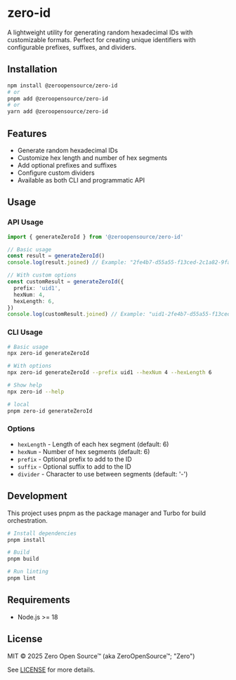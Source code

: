 # zero-id

A lightweight utility for generating random hexadecimal IDs with customizable formats. Perfect for creating unique identifiers with configurable prefixes, suffixes, and dividers.

## Installation

```bash
npm install @zeroopensource/zero-id
# or
pnpm add @zeroopensource/zero-id
# or
yarn add @zeroopensource/zero-id
```

## Features

- Generate random hexadecimal IDs
- Customize hex length and number of hex segments
- Add optional prefixes and suffixes
- Configure custom dividers
- Available as both CLI and programmatic API

## Usage

### API Usage

```typescript
import { generateZeroId } from '@zeroopensource/zero-id'

// Basic usage
const result = generateZeroId()
console.log(result.joined) // Example: "2fe4b7-d55a55-f13ced-2c1a82-9fa3d5-50ea96"

// With custom options
const customResult = generateZeroId({
  prefix: 'uid1',
  hexNum: 4,
  hexLength: 6,
})
console.log(customResult.joined) // Example: "uid1-2fe4b7-d55a55-f13ced-2c1a82"
```

### CLI Usage

```bash
# Basic usage
npx zero-id generateZeroId

# With options
npx zero-id generateZeroId --prefix uid1 --hexNum 4 --hexLength 6

# Show help
npx zero-id --help

# local
pnpm zero-id generateZeroId

```

### Options

- `hexLength` - Length of each hex segment (default: 6)
- `hexNum` - Number of hex segments (default: 6)
- `prefix` - Optional prefix to add to the ID
- `suffix` - Optional suffix to add to the ID
- `divider` - Character to use between segments (default: '-')

## Development

This project uses pnpm as the package manager and Turbo for build orchestration.

```bash
# Install dependencies
pnpm install

# Build
pnpm build

# Run linting
pnpm lint
```

## Requirements

- Node.js >= 18

## License

MIT © 2025 Zero Open Source™ (aka ZeroOpenSource™; "Zero")

See [LICENSE](LICENSE) for more details.
